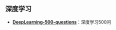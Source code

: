 ## 深度学习

* [**DeepLearning-500-questions**](https://github.com/scutan90/DeepLearning-500-questions)：深度学习500问